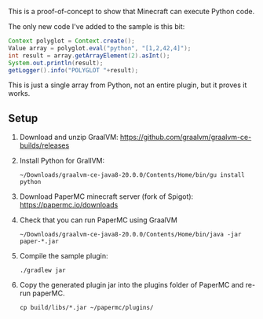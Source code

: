This is a proof-of-concept to show that Minecraft can execute Python code.

The only new code I've added to the sample is this bit:
```java
Context polyglot = Context.create();
Value array = polyglot.eval("python", "[1,2,42,4]");
int result = array.getArrayElement(2).asInt();
System.out.println(result);
getLogger().info("POLYGLOT "+result);
```

This is just a single array from Python, not an entire plugin, but it proves it works.

## Setup

1. Download and unzip GraalVM: https://github.com/graalvm/graalvm-ce-builds/releases

2. Install Python for GrallVM:

    `~/Downloads/graalvm-ce-java8-20.0.0/Contents/Home/bin/gu install python`

3. Download PaperMC minecraft server (fork of Spigot): https://papermc.io/downloads

4. Check that you can run PaperMC using GraalVM

    `~/Downloads/graalvm-ce-java8-20.0.0/Contents/Home/bin/java -jar paper-*.jar`

5. Compile the sample plugin:

    `./gradlew jar`

6. Copy the generated plugin jar into the plugins folder of PaperMC and re-run paperMC.

    `cp build/libs/*.jar ~/papermc/plugins/`